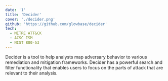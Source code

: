 ```yaml
---
date: '1'
title: 'Decider'
cover: './decider.png'
github: 'https://github.com/glowbase/decider'
tech:
  - MITRE ATT&CK
  - ACSC ISM
  - NIST 800-53
---
```

Decider is a tool to help analysts map adversary behavior to various remediation and mitigation frameworks. Decider has a powerful search and filter functionality that enables users to focus on the parts of attack that are relevant to their analysis.
